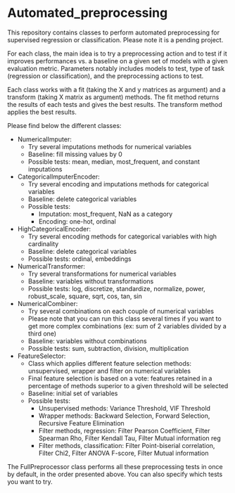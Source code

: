 # Automated_preprocessing

This repository contains classes to perform automated preprocessing for supervised regression or classification. Please note it is a pending project.

For each class, the main idea is to try a preprocessing action and to test if it improves performances vs. a baseline on a given set of models with a given evaluation metric. Parameters notably includes models to test, type of task (regression or classification), and the preprocessing actions to test.

Each class works with a fit (taking the X and y matrices as argument) and a transform (taking X matrix as argument) methods. The fit method returns the results of each tests and gives the best results. The transform method applies the best results. 

Please find below the different classes:
  -	NumericalImputer:
    -	Try several imputations methods for numerical variables
    -	Baseline: fill missing values by 0
    - Possible tests: mean, median, most_frequent, and constant imputations
  -	CategoricalImputerEncoder:
    -	Try several encoding and imputations methods for categorical variables
    -	Baseline: delete categorical variables
    -	Possible tests:
        -	Imputation: most_frequent, NaN as a category
        -	Encoding: one-hot, ordinal
  -	HighCategoricalEncoder:
    -	Try several encoding methods for categorical variables with high cardinality
    -	Baseline: delete categorical variables
    -	Possible tests: ordinal, embeddings
  -	NumericalTransformer:
    -	Try several transformations for numerical variables
    -	Baseline: variables without transformations
    -	Possible tests: log, discretize, standardize, normalize, power, robust_scale, square, sqrt, cos, tan, sin
  -	NumericalCombiner:
    -	Try several combinations on each couple of numerical variables
    -	Please note that you can run this class several times if you want to get more complex combinations (ex: sum of 2 variables divided by a third one)
    -	Baseline: variables without combinations
    -	Possible tests: sum, subtraction, division, multiplication
  -	FeatureSelector:
    -	Class which applies different feature selection methods: unsupervised, wrapper and filter on numerical variables
    -	Final feature selection is based on a vote: features retained in a percentage of methods superior to a given threshold will be selected
    -	Baseline: initial set of variables
    -	Possible tests: 
        -	Unsupervised methods: Variance Threshold, VIF Threshold
        -	Wrapper methods: Backward Selection, Forward Selection, Recursive Feature Elimination 
        -	Filter methods, regression: Filter Pearson Coefficient, Filter Spearman Rho, Filter Kendall Tau, Filter Mutual information reg
        -	Filter methods, classification: Filter Point-biserial correlation, Filter Chi2, Filter ANOVA F-score, Filter Mutual information

The FullPreprocessor class performs all these preprocessing tests in once by default, in the order presented above. You can also specify which tests you want to try.
